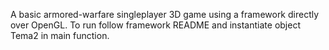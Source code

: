 A basic armored-warfare singleplayer 3D game using a framework directly over OpenGL. To run follow framework README and instantiate object Tema2 in main function.
